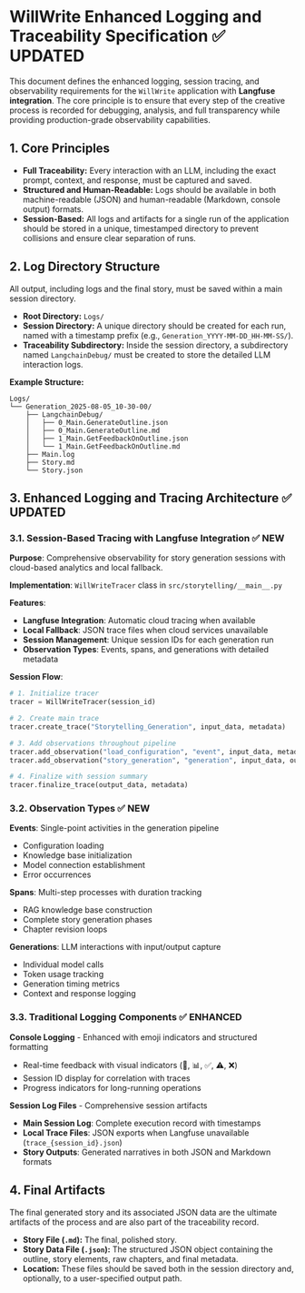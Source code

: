 # WillWrite Enhanced Logging and Traceability Specification ✅ **UPDATED**

This document defines the enhanced logging, session tracing, and observability requirements for the `WillWrite` application with **Langfuse integration**. The core principle is to ensure that every step of the creative process is recorded for debugging, analysis, and full transparency while providing production-grade observability capabilities.

## 1. Core Principles

-   **Full Traceability:** Every interaction with an LLM, including the exact prompt, context, and response, must be captured and saved.
-   **Structured and Human-Readable:** Logs should be available in both machine-readable (JSON) and human-readable (Markdown, console output) formats.
-   **Session-Based:** All logs and artifacts for a single run of the application should be stored in a unique, timestamped directory to prevent collisions and ensure clear separation of runs.

## 2. Log Directory Structure

All output, including logs and the final story, must be saved within a main session directory.

-   **Root Directory:** `Logs/`
-   **Session Directory:** A unique directory should be created for each run, named with a timestamp prefix (e.g., `Generation_YYYY-MM-DD_HH-MM-SS/`).
-   **Traceability Subdirectory:** Inside the session directory, a subdirectory named `LangchainDebug/` must be created to store the detailed LLM interaction logs.

**Example Structure:**
```
Logs/
└── Generation_2025-08-05_10-30-00/
    ├── LangchainDebug/
    │   ├── 0_Main.GenerateOutline.json
    │   ├── 0_Main.GenerateOutline.md
    │   ├── 1_Main.GetFeedbackOnOutline.json
    │   └── 1_Main.GetFeedbackOnOutline.md
    ├── Main.log
    ├── Story.md
    └── Story.json
```

## 3. Enhanced Logging and Tracing Architecture ✅ **UPDATED**

### 3.1. Session-Based Tracing with Langfuse Integration ✅ **NEW**

**Purpose**: Comprehensive observability for story generation sessions with cloud-based analytics and local fallback.

**Implementation**: `WillWriteTracer` class in `src/storytelling/__main__.py`

**Features**:
- **Langfuse Integration**: Automatic cloud tracing when available
- **Local Fallback**: JSON trace files when cloud services unavailable  
- **Session Management**: Unique session IDs for each generation run
- **Observation Types**: Events, spans, and generations with detailed metadata

**Session Flow**:
```python
# 1. Initialize tracer
tracer = WillWriteTracer(session_id)

# 2. Create main trace
tracer.create_trace("Storytelling_Generation", input_data, metadata)

# 3. Add observations throughout pipeline
tracer.add_observation("load_configuration", "event", input_data, metadata)
tracer.add_observation("story_generation", "generation", input_data, output_data)

# 4. Finalize with session summary
tracer.finalize_trace(output_data, metadata)
```

### 3.2. Observation Types ✅ **NEW**

**Events**: Single-point activities in the generation pipeline
- Configuration loading
- Knowledge base initialization  
- Model connection establishment
- Error occurrences

**Spans**: Multi-step processes with duration tracking
- RAG knowledge base construction
- Complete story generation phases
- Chapter revision loops

**Generations**: LLM interactions with input/output capture
- Individual model calls
- Token usage tracking
- Generation timing metrics
- Context and response logging

### 3.3. Traditional Logging Components ✅ **ENHANCED**

**Console Logging** - Enhanced with emoji indicators and structured formatting
- Real-time feedback with visual indicators (🚀, 📊, ✅, ⚠️, ❌)
- Session ID display for correlation with traces
- Progress indicators for long-running operations

**Session Log Files** - Comprehensive session artifacts
- **Main Session Log**: Complete execution record with timestamps
- **Local Trace Files**: JSON exports when Langfuse unavailable (`trace_{session_id}.json`)
- **Story Outputs**: Generated narratives in both JSON and Markdown formats

## 4. Final Artifacts

The final generated story and its associated JSON data are the ultimate artifacts of the process and are also part of the traceability record.

-   **Story File (`.md`):** The final, polished story.
-   **Story Data File (`.json`):** The structured JSON object containing the outline, story elements, raw chapters, and final metadata.
-   **Location:** These files should be saved both in the session directory and, optionally, to a user-specified output path.
